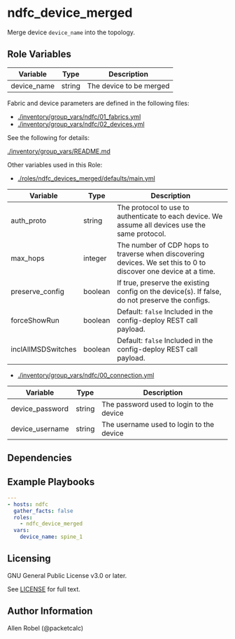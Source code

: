 # ndfc_device_merged

Merge device ``device_name`` into the topology.

## Role Variables

Variable        | Type   | Description
----------------|--------|----------------------------------------
device_name     | string | The device to be merged

Fabric and device parameters are defined in the following files:

- [./inventory/group_vars/ndfc/01_fabrics.yml](/inventory/group_vars/ndfc/01_fabrics.yml)
- [./inventory/group_vars/ndfc/02_devices.yml](/inventory/group_vars/ndfc/02_devices.yml)

See the following for details:

[./inventory/group_vars/README.md](/inventory/group_vars/README.md)

Other variables used in this Role:

- [./roles/ndfc_devices_merged/defaults/main.yml](/roles/ndfc_devices_merged/defaults/main.yml)

Variable           | Type       | Description
-------------------|------------|------------
auth_proto         | string     | The protocol to use to authenticate to each device.  We assume all devices use the same protocol.
max_hops           | integer    | The number of CDP hops to traverse when discovering devices. We set this to 0 to discover one device at a time.
preserve_config    | boolean    | If true, preserve the existing config on the device(s).  If false, do not preserve the configs.
forceShowRun       | boolean    | Default: ``false`` Included in the config-deploy REST call payload.
inclAllMSDSwitches | boolean    | Default: ``false`` Included in the config-deploy REST call payload.

- [./inventory/group_vars/ndfc/00_connection.yml](/inventory/group_vars/ndfc/00_connection.yml)

Variable              | Type    | Description
----------------------|---------|------------
device_password       | string  | The password used to login to the device
device_username       | string  | The username used to login to the device

## Dependencies

## Example Playbooks

```yaml
---
- hosts: ndfc
  gather_facts: false
  roles:
    - ndfc_device_merged
  vars:
    device_name: spine_1
```

## Licensing

GNU General Public License v3.0 or later.

See [LICENSE](https://www.gnu.org/licenses/gpl-3.0.txt) for full text.

## Author Information

Allen Robel (@packetcalc)
